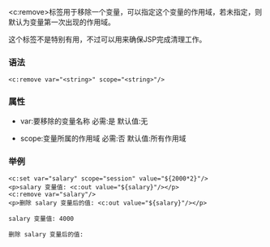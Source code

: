 <c:remove>标签用于移除一个变量，可以指定这个变量的作用域，若未指定，则默认为变量第一次出现的作用域。

这个标签不是特别有用，不过可以用来确保JSP完成清理工作。

### 语法
```
<c:remove var="<string>" scope="<string>"/>
```

### 属性
- var:要移除的变量名称
	必需:是
    默认值:无

- scope:变量所属的作用域
	必需:否
    默认值:所有作用域

### 举例
```
<c:set var="salary" scope="session" value="${2000*2}"/>
<p>salary 变量值: <c:out value="${salary}"/></p>
<c:remove var="salary"/>
<p>删除 salary 变量后的值: <c:out value="${salary}"/></p>

salary 变量值: 4000

删除 salary 变量后的值:
```